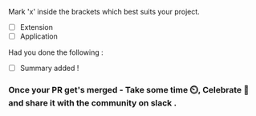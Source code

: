 
<!--Check on whether it's -->
Mark 'x' inside the brackets which best suits your project.
<!-- to check put x inside [] eg. [x] -->
 
- [ ] Extension 
- [ ] Application

Had you done the following : 

- [ ] Summary added !

### Once your PR get's merged - Take some time ⏲️, Celebrate 🥳 and share it with the community on slack .
 
